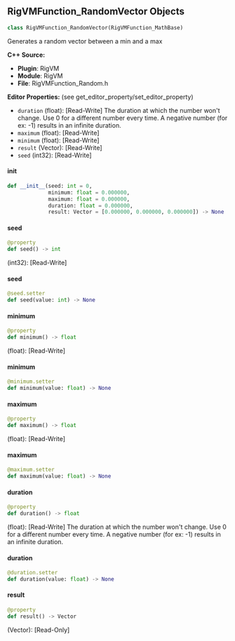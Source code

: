 ## RigVMFunction_RandomVector Objects

```python
class RigVMFunction_RandomVector(RigVMFunction_MathBase)
```

Generates a random vector between a min and a max

**C++ Source:**

- **Plugin**: RigVM
- **Module**: RigVM
- **File**: RigVMFunction_Random.h

**Editor Properties:** (see get_editor_property/set_editor_property)

- ``duration`` (float):  [Read-Write] The duration at which the number won't change.
  Use 0 for a different number every time.
  A negative number (for ex: -1) results in an infinite duration.
- ``maximum`` (float):  [Read-Write]
- ``minimum`` (float):  [Read-Write]
- ``result`` (Vector):  [Read-Write]
- ``seed`` (int32):  [Read-Write]

<a id="unreal.RigVMFunction_RandomVector.__init__"></a>

#### __init__

```python
def __init__(seed: int = 0,
             minimum: float = 0.000000,
             maximum: float = 0.000000,
             duration: float = 0.000000,
             result: Vector = [0.000000, 0.000000, 0.000000]) -> None
```

<a id="unreal.RigVMFunction_RandomVector.seed"></a>

#### seed

```python
@property
def seed() -> int
```

(int32):  [Read-Write]

<a id="unreal.RigVMFunction_RandomVector.seed"></a>

#### seed

```python
@seed.setter
def seed(value: int) -> None
```

<a id="unreal.RigVMFunction_RandomVector.minimum"></a>

#### minimum

```python
@property
def minimum() -> float
```

(float):  [Read-Write]

<a id="unreal.RigVMFunction_RandomVector.minimum"></a>

#### minimum

```python
@minimum.setter
def minimum(value: float) -> None
```

<a id="unreal.RigVMFunction_RandomVector.maximum"></a>

#### maximum

```python
@property
def maximum() -> float
```

(float):  [Read-Write]

<a id="unreal.RigVMFunction_RandomVector.maximum"></a>

#### maximum

```python
@maximum.setter
def maximum(value: float) -> None
```

<a id="unreal.RigVMFunction_RandomVector.duration"></a>

#### duration

```python
@property
def duration() -> float
```

(float):  [Read-Write] The duration at which the number won't change.
Use 0 for a different number every time.
A negative number (for ex: -1) results in an infinite duration.

<a id="unreal.RigVMFunction_RandomVector.duration"></a>

#### duration

```python
@duration.setter
def duration(value: float) -> None
```

<a id="unreal.RigVMFunction_RandomVector.result"></a>

#### result

```python
@property
def result() -> Vector
```

(Vector):  [Read-Only]

<a id="unreal.RigUnit_RandomVector"></a>